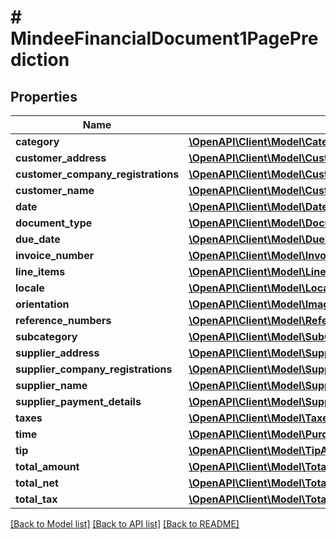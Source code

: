 # # MindeeFinancialDocument1PagePrediction

## Properties

Name | Type | Description | Notes
------------ | ------------- | ------------- | -------------
**category** | [**\OpenAPI\Client\Model\Category1**](Category1.md) |  | [optional]
**customer_address** | [**\OpenAPI\Client\Model\CustomerAddress1**](CustomerAddress1.md) |  | [optional]
**customer_company_registrations** | [**\OpenAPI\Client\Model\CustomerCompanyRegistrationsInner1[]**](CustomerCompanyRegistrationsInner1.md) |  | [optional]
**customer_name** | [**\OpenAPI\Client\Model\CustomerName1**](CustomerName1.md) |  | [optional]
**date** | [**\OpenAPI\Client\Model\DateOfIssue1**](DateOfIssue1.md) |  | [optional]
**document_type** | [**\OpenAPI\Client\Model\DocumentTypeBeta**](DocumentTypeBeta.md) |  | [optional]
**due_date** | [**\OpenAPI\Client\Model\DueDate1**](DueDate1.md) |  | [optional]
**invoice_number** | [**\OpenAPI\Client\Model\InvoiceNumber1**](InvoiceNumber1.md) |  | [optional]
**line_items** | [**\OpenAPI\Client\Model\LineItemsInner1[]**](LineItemsInner1.md) |  | [optional]
**locale** | [**\OpenAPI\Client\Model\Locale1**](Locale1.md) |  | [optional]
**orientation** | [**\OpenAPI\Client\Model\ImageOrientation**](ImageOrientation.md) |  | [optional]
**reference_numbers** | [**\OpenAPI\Client\Model\ReferenceNumbersInner1[]**](ReferenceNumbersInner1.md) |  | [optional]
**subcategory** | [**\OpenAPI\Client\Model\SubCategory1**](SubCategory1.md) |  | [optional]
**supplier_address** | [**\OpenAPI\Client\Model\SupplierAddress1**](SupplierAddress1.md) |  | [optional]
**supplier_company_registrations** | [**\OpenAPI\Client\Model\SupplierCompanyRegistrationsInner1[]**](SupplierCompanyRegistrationsInner1.md) |  | [optional]
**supplier_name** | [**\OpenAPI\Client\Model\SupplierName1**](SupplierName1.md) |  | [optional]
**supplier_payment_details** | [**\OpenAPI\Client\Model\SupplierPaymentDetailsInner1[]**](SupplierPaymentDetailsInner1.md) |  | [optional]
**taxes** | [**\OpenAPI\Client\Model\TaxesInner1[]**](TaxesInner1.md) |  | [optional]
**time** | [**\OpenAPI\Client\Model\PurchaseTime1**](PurchaseTime1.md) |  | [optional]
**tip** | [**\OpenAPI\Client\Model\TipAndGratuity1**](TipAndGratuity1.md) |  | [optional]
**total_amount** | [**\OpenAPI\Client\Model\TotalAmountIncludingTaxesTipsFeesAndOtherCharges1**](TotalAmountIncludingTaxesTipsFeesAndOtherCharges1.md) |  | [optional]
**total_net** | [**\OpenAPI\Client\Model\TotalNetOfTaxesFeesAndDiscount1**](TotalNetOfTaxesFeesAndDiscount1.md) |  | [optional]
**total_tax** | [**\OpenAPI\Client\Model\TotalTax1**](TotalTax1.md) |  | [optional]

[[Back to Model list]](../../README.md#models) [[Back to API list]](../../README.md#endpoints) [[Back to README]](../../README.md)
